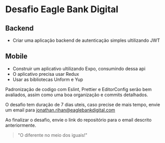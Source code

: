 # Desafio Eagle Bank Digital

## Backend
- Criar uma aplicação backend de autenticação simples ultilizando JWT


## Mobile
- Construir um aplicativo ultilizando Expo, consumindo dessa api
- O aplicativo precisa usar Redux
- Usar as bibliotecas Unform e Yup

Padronização de codigo com Eslint, Prettier e EditorConfig serão bem avaliados, assim como uma boa organização e commits detalhados.

O desafio tem duração de 7 dias uteis, caso precise de mais tempo, envie um email para jonathan.rihan@eaglebankdigital.com

Ao finalizar o desafio, envie o link do repositório para o email descrito anteriormente.

> "O diferente no meio dos iguais!"
